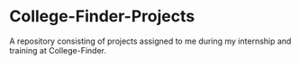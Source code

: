 # College-Finder-Projects
A repository consisting of projects assigned to me during my internship and training at College-Finder.
